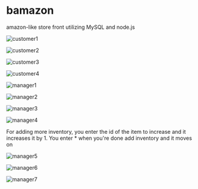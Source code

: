 # bamazon
amazon-like store front utilizing MySQL and node.js

![customer1](https://raw.github.com/TomSmaj/bamazon/master/pics/customer1.PNG)

![customer2](https://raw.github.com/TomSmaj/bamazon/master/pics/customer2.PNG)

![customer3](https://raw.github.com/TomSmaj/bamazon/master/pics/customer3.PNG)

![customer4](https://raw.github.com/TomSmaj/bamazon/master/pics/customer4.PNG)

![manager1](https://raw.github.com/TomSmaj/bamazon/master/pics/customer1.PNG)

![manager2](https://raw.github.com/TomSmaj/bamazon/master/pics/customer2.PNG)

![manager3](https://raw.github.com/TomSmaj/bamazon/master/pics/customer3.PNG)

![manager4](https://raw.github.com/TomSmaj/bamazon/master/pics/Inkedmanager4.jpg)

For adding more inventory, you enter the id of the item to increase and it increases it by 1.
You enter * when you're done add inventory and it moves on

![manager5](https://raw.github.com/TomSmaj/bamazon/master/pics/Inkedmanager5_LI.jpg)

![manager6](https://raw.github.com/TomSmaj/bamazon/master/pics/manager6.PNG)

![manager7](https://raw.github.com/TomSmaj/bamazon/master/pics/manager7.PNG)
